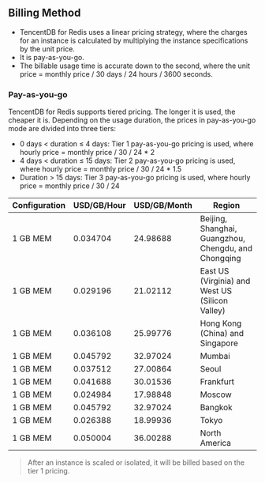 ## Billing Method
 - TencentDB for Redis uses a linear pricing strategy, where the charges for an instance is calculated by multiplying the instance specifications by the unit price.
 - It is pay-as-you-go.
 - The billable usage time is accurate down to the second, where the unit price = monthly price / 30 days / 24 hours / 3600 seconds.


### Pay-as-you-go
TencentDB for Redis supports tiered pricing. The longer it is used, the cheaper it is.
Depending on the usage duration, the prices in pay-as-you-go mode are divided into three tiers:
- 0 days < duration ≤ 4 days: Tier 1 pay-as-you-go pricing is used, where hourly price = monthly price / 30 / 24 * 2
- 4 days < duration ≤ 15 days: Tier 2 pay-as-you-go pricing is used, where hourly price = monthly price / 30 / 24 * 1.5
- Duration > 15 days: Tier 3 pay-as-you-go pricing is used, where hourly price = monthly price / 30 / 24


| Configuration | USD/GB/Hour | USD/GB/Month | Region |
|---------|---------|---------| --------- |
|1 GB MEM|	0.034704|	24.98688|	Beijing, Shanghai, Guangzhou, Chengdu, and Chongqing |
|1 GB MEM|0.029196|21.02112|East US (Virginia) and West US (Silicon Valley) |
|1 GB MEM|	0.036108|	25.99776|	Hong Kong (China) and Singapore |
|1 GB MEM|	0.045792|	32.97024|	Mumbai |
|1 GB MEM|	0.037512|	27.00864|	Seoul |
|1 GB MEM|	0.041688| 30.01536|	Frankfurt |
|1 GB MEM|	0.024984|	17.98848|	Moscow |
|1 GB MEM|	0.045792| 32.97024|	Bangkok |
|1 GB MEM|	0.026388|	18.99936|	Tokyo |
|1 GB MEM|	0.050004|	36.00288|	North America |

> After an instance is scaled or isolated, it will be billed based on the tier 1 pricing.

